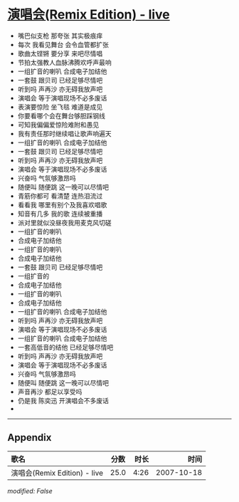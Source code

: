 # [演唱会(Remix Edition) - live](https://music.163.com/song?id=65498)

* 嘴巴似支枪 那夸张 其实极痕痒
* 每次 我看见舞台 会令血管都扩张
* 歌曲太铿锵 要分享 来吧尽情唱
* 节拍太强教人血脉沸腾欢呼声最响
* 一组扩音的喇叭 合成电子加结他
* 一套鼓 跟贝司 已经足够尽情吧
* 听到吗 声再沙 亦无碍我放声吧
* 演唱会 等于演唱现场不必多废话
* 表演要惊险 坐飞毯 难道是成见
* 你要看哪个会在舞台够胆踩钢线
* 可知我偏偏爱惊险难附和愚见
* 我有责任那时继续唱让歌声响遍天
* 一组扩音的喇叭 合成电子加结他
* 一套鼓 跟贝司 已经足够尽情吧
* 听到吗 声再沙 亦无碍我放声吧
* 演唱会 等于演唱现场不必多废话
* 兴奋吗 气氛够激昂吗
* 随便叫 随便跳 这一晚可以尽情吧
* 青筋你都可 看清楚 连热泪流过
* 看看我 哪里有别个及我喜欢唱歌
* 知音有几多 我的歌 连续被重播
* 派对里就似没昼夜我用麦克风切磋
* 一组扩音的喇叭
* 合成电子加结他
* 一组扩音的喇叭
* 合成电子加结他
* 一套鼓 跟贝司 已经足够尽情吧
* 一组扩音的
* 合成电子加结他
* 一组扩音的喇叭
* 合成电子加结他
* 一组扩音的喇叭 合成电子加结他
* 听到吗 声再沙 亦无碍我放声吧
* 演唱会 等于演唱现场不必多废话
* 一组扩音的喇叭 合成电子加结他
* 一套高低音的结他 已经足够尽情吧
* 听到吗 声再沙 亦无碍我放声吧
* 演唱会 等于演唱现场不必多废话
* 兴奋吗 气氛够激昂吗
* 随便叫 随便跳 这一晚可以尽情吧
* 声音再沙 都足以享受吗
* 仍是我 陈奕迅 开演唱会不多废话
* 


---

## Appendix

|歌名|分数|时长|时间|
|:---|:---:|---:|---:|
|演唱会(Remix Edition) - live|25.0|4:26|2007-10-18

*modified: False*